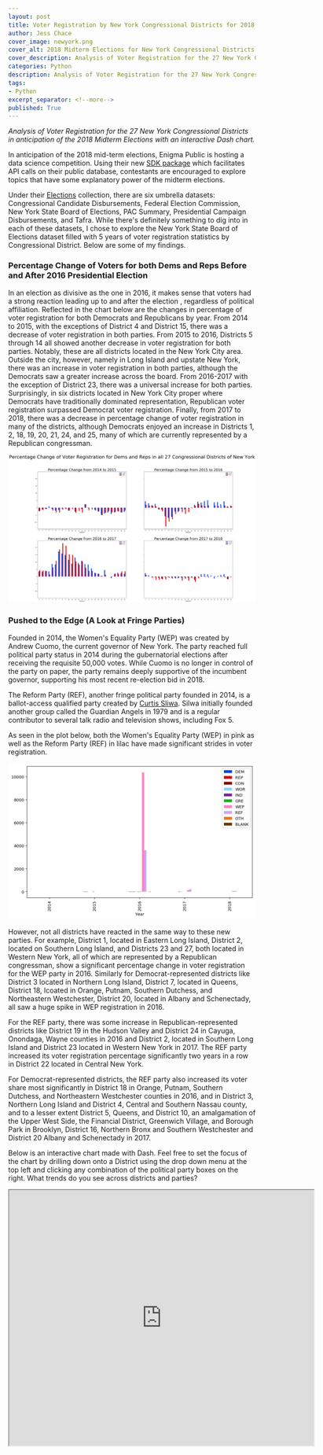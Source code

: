 ```yaml
---
layout: post
title: Voter Registration by New York Congressional Districts for 2018 Midterm Elections
author: Jess Chace
cover_image: newyork.png
cover_alt: 2018 Midterm Elections for New York Congressional Districts
cover_description: Analysis of Voter Registration for the 27 New York Congressional Districts in anticipation of the 2018 Midterm Elections.  
categories: Python
description: Analysis of Voter Registration for the 27 New York Congressional Districts in anticipation of the 2018 Midterm Elections with an interactive Dash chart.
tags:
- Python
excerpt_separator: <!--more-->
published: True
---
```


*Analysis of Voter Registration for the 27 New York Congressional Districts in anticipation of the 2018 Midterm Elections with an interactive Dash chart.*

<!--more-->

In anticipation of the 2018 mid-term elections, Enigma Public is hosting a data science competition.  Using their new [SDK package](https://pypi.org/project/enigma-sdk/) which facilitates API calls on their public database, contestants are encouraged to explore topics that have some explanatory power of the midterm elections.  

Under their [Elections](https://public.enigma.com/browse/tag/elections/34) collection, there are six umbrella datasets: Congressional Candidate Disbursements, Federal Election Commission, New York State Board of Elections, PAC Summary, Presidential Campaign Disbursements, and Tafra.  While there's definitely something to dig into in each of these datasets, I chose to explore the New York State Board of Elections dataset filled with 5 years of voter registration statistics by Congressional District.  Below are some of my findings.



### Percentage Change of Voters for both Dems and Reps Before and After 2016 Presidential Election

In an election as divisive as the one in 2016, it makes sense that voters had a strong reaction leading up to and after the election , regardless of political affiliation.  Reflected in the chart below are the changes in percentage of voter registration for both Democrats and Republicans by year.  From 2014 to 2015, with the exceptions of District 4 and District 15, there was a decrease of voter registration in both parties.  From 2015 to 2016, Districts 5 through 14 all showed another decrease in voter registration for both parties.  Notably, these are all districts located in the New York City area.  Outside the city, however, namely in Long Island and upstate New York, there was an increase in voter registration in both parties, although the Democrats saw a greater increase across the board.  From 2016-2017 with the exception of District 23, there was a universal increase for both parties.  Surprisingly, in six districts located in New York City proper where Democrats have traditionally dominated representation, Republican voter registration surpassed Democrat voter registration.  Finally, from 2017 to 2018, there was a decrease in percentage change of voter registration in many of the districts, although Democrats enjoyed an increase in Districts 1, 2, 18, 19, 20, 21, 24, and 25, many of which are currently represented by a Republican congressman.  

![demsreps_percentchange.png](/static/img/demsreps_percentchange.png)

### Pushed to the Edge (A Look at Fringe Parties)

Founded in 2014, the Women's Equality Party (WEP) was created by Andrew Cuomo, the current governor of New York.  The party reached full political party status in 2014 during the gubernatorial elections after receiving the requisite 50,000 votes.  While Cuomo is no longer in control of the party on paper, the party remains deeply supportive of the incumbent governor, supporting his most recent re-election bid in 2018.

The Reform Party (REF), another fringe political party founded in 2014, is a ballot-access qualified party created by [Curtis Sliwa](https://www.nyreformparty.com/endorsements).  Silwa initially founded another group called the Guardian Angels in 1979 and is a regular contributor to several talk radio and television shows, including Fox 5.  

As seen in the plot below, both the Women's Equality Party (WEP) in pink as well as the Reform Party (REF) in lilac have made significant strides in voter registration.

![alldistricts_change.png](/static/img/alldistricts_change.png)

However, not all districts have reacted in the same way to these new parties.  For example, District 1, located in Eastern Long Island, District 2, located on Southern Long Island, and Districts 23 and 27, both located in Western New York, all of which are represented by a Republican congressman, show a significant percentage change in voter registration for the WEP party in 2016.  Similarly for Democrat-represented districts like District 3 located in Northern Long Island, District 7, located in Queens, District 18, lcoated in Orange, Putnam, Southern Dutchess, and Northeastern Westchester, District 20, located in Albany and Schenectady, all saw a huge spike in WEP registration in 2016.    

For the REF party, there was some increase in Republican-represented districts like District 19 in the Hudson Valley and District 24 in Cayuga, Onondaga, Wayne counties in 2016 and District 2, located in Southern Long Island and District 23 located in Western New York in 2017.  The REF party increased its voter registration percentage significantly two years in a row in District 22 located in Central New York.

For Democrat-represented districts, the REF party also increased its voter share most significantly in District 18 in Orange, Putnam, Southern Dutchess, and Northeastern Westchester counties in 2016, and in District 3, Northern Long Island and District 4, Central and Southern Nassau county, and to a lesser extent District 5, Queens, and District 10, an amalgamation of the Upper West Side, the Financial District, Greenwich Village, and Borough Park in Brooklyn, District 16, Northern Bronx and Southern Westchester and District 20 Albany and Schenectady in 2017.

Below is an interactive chart made with Dash.  Feel free to set the focus of the chart by drilling down onto a District using the drop down menu at the top left and clicking any combination of the political party boxes on the right.  What trends do you see across districts and parties?  

<iframe src="https://ny-congressional-districts.herokuapp.com/" width="620px" height="520px"></iframe>

